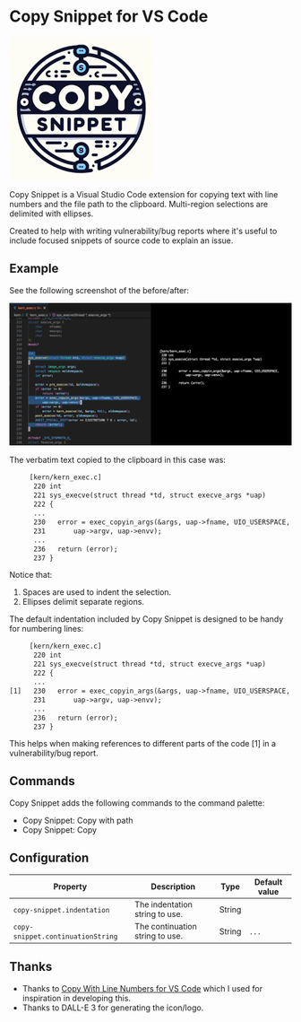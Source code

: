 # Copy Snippet for VS Code

![Copy Snippet](images/icon.png)

Copy Snippet is a Visual Studio Code extension for copying text with line
numbers and the file path to the clipboard.  Multi-region selections are
delimited with ellipses.

Created to help with writing vulnerability/bug reports where it's useful to
include focused snippets of source code to explain an issue.

## Example

See the following screenshot of the before/after:

![Screenshot](images/screenshot.png)

The verbatim text copied to the clipboard in this case was:

```text
     [kern/kern_exec.c]
      220 int
      221 sys_execve(struct thread *td, struct execve_args *uap)
      222 {
      ...
      230 	error = exec_copyin_args(&args, uap->fname, UIO_USERSPACE,
      231 	    uap->argv, uap->envv);
      ...
      236 	return (error);
      237 }
```

Notice that:

1. Spaces are used to indent the selection.
2. Ellipses delimit separate regions.

The default indentation included by Copy Snippet is designed to be handy for
numbering lines:

```text
     [kern/kern_exec.c]
      220 int
      221 sys_execve(struct thread *td, struct execve_args *uap)
      222 {
      ...
[1]   230 	error = exec_copyin_args(&args, uap->fname, UIO_USERSPACE,
      231 	    uap->argv, uap->envv);
      ...
      236 	return (error);
      237 }
```

This helps when making references to different parts of the code [1] in a
vulnerability/bug report.

## Commands

Copy Snippet adds the following commands to the command palette:

- Copy Snippet: Copy with path
- Copy Snippet: Copy


## Configuration

|Property|Description|Type|Default value|
|---|---|---|---|
|`copy-snippet.indentation`|The indentation string to use.|String|`     `|
|`copy-snippet.continuationString`|The continuation string to use.|String|`...`|

## Thanks

- Thanks to [Copy With Line Numbers for VS Code](https://github.com/yassh/vscode-copy-with-line-numbers) which I used for inspiration in developing this.
- Thanks to DALL-E 3 for generating the icon/logo.
